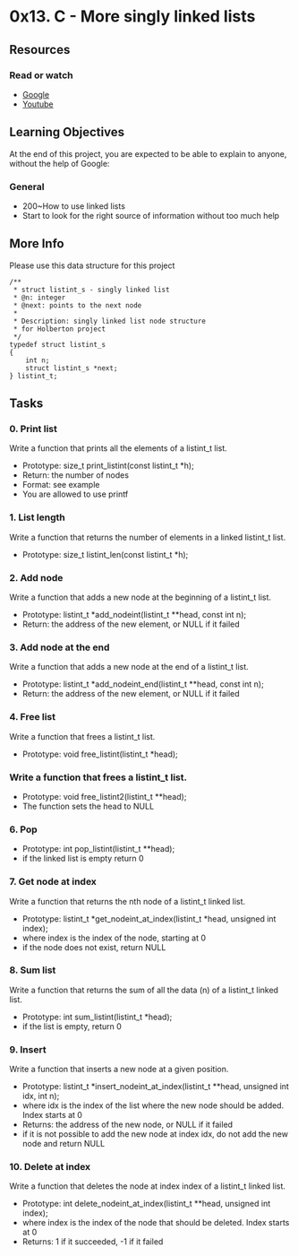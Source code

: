 # 0x13. C - More singly linked lists
## Resources
### Read or watch 
 - [Google](200~https://www.google.com/#q=linked+lists)
 - [Youtube](https://www.youtube.com/results?search_query=linked+lists)
## Learning Objectives
At the end of this project, you are expected to be able to explain to anyone, without the help of Google:
### General
 - 200~How to use linked lists
 - Start to look for the right source of information without too much help
## More Info

Please use this data structure for this project

```
/**
 * struct listint_s - singly linked list
 * @n: integer
 * @next: points to the next node
 *
 * Description: singly linked list node structure
 * for Holberton project
 */
typedef struct listint_s
{
    int n;
    struct listint_s *next;
} listint_t;
```
## Tasks

### 0. Print list
Write a function that prints all the elements of a listint_t list.
 - Prototype: size_t print_listint(const listint_t *h);
 - Return: the number of nodes
 - Format: see example
 - You are allowed to use printf

### 1. List length
Write a function that returns the number of elements in a linked listint_t list.
 - Prototype: size_t listint_len(const listint_t *h);

### 2. Add node
Write a function that adds a new node at the beginning of a listint_t list.
 - Prototype: listint_t *add_nodeint(listint_t **head, const int n);
 - Return: the address of the new element, or NULL if it failed

### 3. Add node at the end
Write a function that adds a new node at the end of a listint_t list.
 - Prototype: listint_t *add_nodeint_end(listint_t **head, const int n);
 - Return: the address of the new element, or NULL if it failed

### 4. Free list
Write a function that frees a listint_t list.
 - Prototype: void free_listint(listint_t *head);

### Write a function that frees a listint_t list.
 - Prototype: void free_listint2(listint_t **head);
 - The function sets the head to NULL
### 6. Pop
 - Prototype: int pop_listint(listint_t **head);
 - if the linked list is empty return 0

### 7. Get node at index
Write a function that returns the nth node of a listint_t linked list.
 - Prototype: listint_t *get_nodeint_at_index(listint_t *head, unsigned int index);
 - where index is the index of the node, starting at 0
 - if the node does not exist, return NULL
### 8. Sum list
Write a function that returns the sum of all the data (n) of a listint_t linked list.
 - Prototype: int sum_listint(listint_t *head);
 - if the list is empty, return 0

### 9. Insert
Write a function that inserts a new node at a given position.
 - Prototype: listint_t *insert_nodeint_at_index(listint_t **head, unsigned int idx, int n);
 - where idx is the index of the list where the new node should be added. Index starts at 0
 - Returns: the address of the new node, or NULL if it failed
 - if it is not possible to add the new node at index idx, do not add the new node and return NULL

### 10. Delete at index
Write a function that deletes the node at index index of a listint_t linked list.
 - Prototype: int delete_nodeint_at_index(listint_t **head, unsigned int index);
 - where index is the index of the node that should be deleted. Index starts at 0
 - Returns: 1 if it succeeded, -1 if it failed

  

